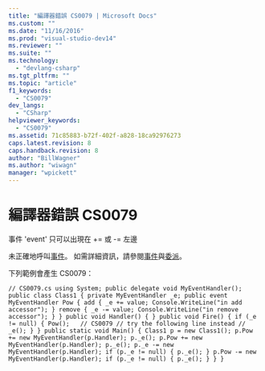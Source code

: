 ```yaml
---
title: "編譯器錯誤 CS0079 | Microsoft Docs"
ms.custom: ""
ms.date: "11/16/2016"
ms.prod: "visual-studio-dev14"
ms.reviewer: ""
ms.suite: ""
ms.technology: 
  - "devlang-csharp"
ms.tgt_pltfrm: ""
ms.topic: "article"
f1_keywords: 
  - "CS0079"
dev_langs: 
  - "CSharp"
helpviewer_keywords: 
  - "CS0079"
ms.assetid: 71c85883-b72f-402f-a828-18ca92976273
caps.latest.revision: 8
caps.handback.revision: 8
author: "BillWagner"
ms.author: "wiwagn"
manager: "wpickett"
---
```

# 編譯器錯誤 CS0079
事件 'event' 只可以出現在 \+\= 或 \-\= 左邊  
  
 未正確地呼叫[事件](/dotnet/csharp/language-reference/keywords/event)。 如需詳細資訊，請參閱[事件](/dotnet/csharp/programming-guide/events/index)與[委派](/dotnet/csharp/programming-guide/delegates/index)。  
  
 下列範例會產生 CS0079：  
  
```  
// CS0079.cs using System; public delegate void MyEventHandler(); public class Class1 { private MyEventHandler _e; public event MyEventHandler Pow { add { _e += value; Console.WriteLine("in add accessor"); } remove { _e -= value; Console.WriteLine("in remove accessor"); } } public void Handler() { } public void Fire() { if (_e != null) { Pow();   // CS0079 // try the following line instead // _e(); } } public static void Main() { Class1 p = new Class1(); p.Pow += new MyEventHandler(p.Handler); p._e(); p.Pow += new MyEventHandler(p.Handler); p._e(); p._e -= new MyEventHandler(p.Handler); if (p._e != null) { p._e(); } p.Pow -= new MyEventHandler(p.Handler); if (p._e != null) { p._e(); } } }  
```